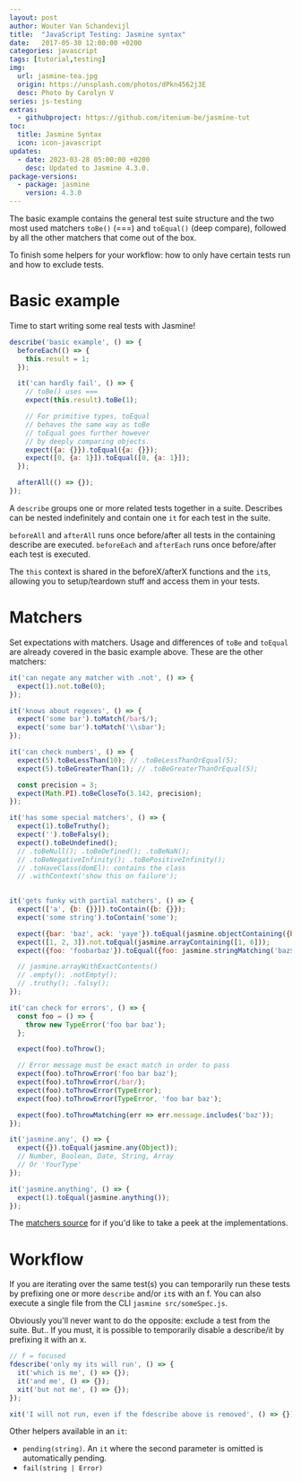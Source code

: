```yaml
---
layout: post
author: Wouter Van Schandevijl
title:  "JavaScript Testing: Jasmine syntax"
date:   2017-05-30 12:00:00 +0200
categories: javascript
tags: [tutorial,testing]
img:
  url: jasmine-tea.jpg
  origin: https://unsplash.com/photos/dPkn4562j3E
  desc: Photo by Carolyn V
series: js-testing
extras:
  - githubproject: https://github.com/itenium-be/jasmine-tut
toc:
  title: Jasmine Syntax
  icon: icon-javascript
updates:
  - date: 2023-03-28 05:00:00 +0200
    desc: Updated to Jasmine 4.3.0.
package-versions:
  - package: jasmine
    version: 4.3.0
---
```


The basic example contains the general test suite structure and the 
two most used matchers `toBe()` (===) and `toEqual()` (deep compare),
followed by all the other matchers that come out of the box.

To finish some helpers for your workflow: how to only have certain
tests run and how to exclude tests.

<!--more-->

# Basic example

Time to start writing some real tests with Jasmine!

```js
describe('basic example', () => {
  beforeEach(() => {
    this.result = 1;
  });

  it('can hardly fail', () => {
    // toBe() uses ===
    expect(this.result).toBe(1);

    // For primitive types, toEqual
    // behaves the same way as toBe
    // toEqual goes further however
    // by deeply comparing objects.
    expect({a: {}}).toEqual({a: {}});
    expect([0, {a: 1}]).toEqual([0, {a: 1}]);
  });

  afterAll(() => {});
});
```

A `describe` groups one or more related tests together in a suite. Describes can be nested indefinitely
and contain one `it` for each test in the suite.

`beforeAll` and `afterAll` runs once before/after all tests in the containing describe are executed.
`beforeEach` and `afterEach` runs once before/after each test is executed.

The `this` context is shared in the beforeX/afterX functions and the `it`s, allowing you to setup/teardown stuff
and access them in your tests.




# Matchers

Set expectations with matchers. Usage and differences of `toBe` and `toEqual` are already covered
in the basic example above. These are the other matchers:

```js
it('can negate any matcher with .not', () => {
  expect(1).not.toBe(0);
});

it('knows about regexes', () => {
  expect('some bar').toMatch(/bar$/);
  expect('some bar').toMatch('\\sbar');
});

it('can check numbers', () => {
  expect(5).toBeLessThan(10); // .toBeLessThanOrEqual(5);
  expect(5).toBeGreaterThan(1); // .toBeGreaterThanOrEqual(5);

  const precision = 3;
  expect(Math.PI).toBeCloseTo(3.142, precision);
});

it('has some special matchers', () => {
  expect(1).toBeTruthy();
  expect('').toBeFalsy();
  expect().toBeUndefined();
  // .toBeNull(); .toBeDefined(); .toBeNaN();
  // .toBeNegativeInfinity(); .toBePositiveInfinity();
  // .toHaveClass(domEl): contains the class
  // .withContext('show this on failure');
  

it('gets funky with partial matchers', () => {
  expect(['a', {b: {}}]).toContain({b: {}});
  expect('some string').toContain('some');

  expect({bar: 'baz', ack: 'yaye'}).toEqual(jasmine.objectContaining({bar: 'baz'}));
  expect([1, 2, 3]).not.toEqual(jasmine.arrayContaining([1, 6]));
  expect({foo: 'foobarbaz'}).toEqual({foo: jasmine.stringMatching('baz$')});

  // jasmine.arrayWithExactContents()
  // .empty(); .notEmpty();
  // .truthy(); .falsy();
});

it('can check for errors', () => {
  const foo = () => {
    throw new TypeError('foo bar baz');
  };

  expect(foo).toThrow();

  // Error message must be exact match in order to pass
  expect(foo).toThrowError('foo bar baz');
  expect(foo).toThrowError(/bar/);
  expect(foo).toThrowError(TypeError);
  expect(foo).toThrowError(TypeError, 'foo bar baz');

  expect(foo).toThrowMatching(err => err.message.includes('baz'));
});

it('jasmine.any', () => {
  expect({}).toEqual(jasmine.any(Object));
  // Number, Boolean, Date, String, Array
  // Or 'YourType'
});

it('jasmine.anything', () => {
  expect(1).toEqual(jasmine.anything());
});
```

The [matchers source][jasmine-matchers] for if you'd like to take a peek at the implementations.




# Workflow

If you are iterating over the same test(s) you can temporarily run these tests by prefixing
one or more `describe` and/or `it`s with an f.
You can also execute a single file from the CLI `jasmine src/someSpec.js`.

Obviously you'll never want to do the opposite: exclude a test from the suite. But.. If you must, it is possible
to temporarily disable a describe/it by prefixing it with an x.

```js
// f = focused
fdescribe('only my its will run', () => {
  it('which is me', () => {});
  it('and me', () => {});
  xit('but not me', () => {});
});

xit('I will not run, even if the fdescribe above is removed', () => {});
```

Other helpers available in an `it`:
- `pending(string)`. An `it` where the second parameter is omitted is automatically pending.
- `fail(string | Error)`



[jasmine-matchers]: https://github.com/jasmine/jasmine/blob/master/src/core/matchers
